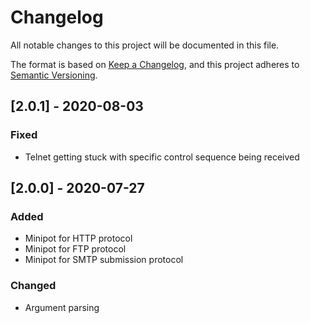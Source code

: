 # Changelog
All notable changes to this project will be documented in this file.

The format is based on [Keep a Changelog](https://keepachangelog.com/en/1.0.0/),
and this project adheres to [Semantic Versioning](https://semver.org/spec/v2.0.0.html).

## [2.0.1] - 2020-08-03
### Fixed
* Telnet getting stuck with specific control sequence being received

## [2.0.0] - 2020-07-27
### Added
* Minipot for HTTP protocol
* Minipot for FTP protocol
* Minipot for SMTP submission protocol

### Changed
* Argument parsing
